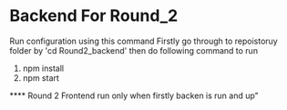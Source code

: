 # Backend For Round_2


  Run configuration using this command
  Firstly go through to repoistoruy folder by 'cd Round2_backend' then do following command to run 
1. npm install 
2. npm start



 **** Round 2 Frontend run only when firstly backen is run and up"
